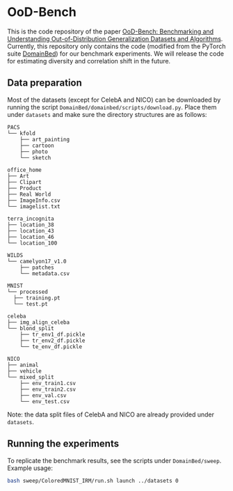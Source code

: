 # OoD-Bench
This is the code repository of the paper [OoD-Bench: Benchmarking and Understanding Out-of-Distribution Generalization Datasets and Algorithms](https://arxiv.org/abs/2106.03721).
Currently, this repository only contains the code (modified from the PyTorch suite
[DomainBed](https://github.com/facebookresearch/DomainBed)) for our benchmark experiments.
We will release the code for estimating diversity and correlation shift in the future.
## Data preparation
Most of the datasets (except for CelebA and NICO) can be downloaded by running the script `DomainBed/domainbed/scripts/download.py`.
Place them under `datasets` and make sure the directory structures are as follows:
```
PACS
└── kfold
    ├── art_painting
    ├── cartoon
    ├── photo
    └── sketch
```
```
office_home
├── Art
├── Clipart
├── Product
├── Real World
├── ImageInfo.csv
└── imagelist.txt
```
```
terra_incognita
├── location_38
├── location_43
├── location_46
└── location_100
```
```
WILDS
└── camelyon17_v1.0
    ├── patches
    └── metadata.csv
```
```
MNIST
└── processed
  ├── training.pt
  └── test.pt
```
```
celeba
├── img_align_celeba
└── blond_split
    ├── tr_env1_df.pickle
    ├── tr_env2_df.pickle
    └── te_env_df.pickle
```
```
NICO
├── animal
├── vehicle
└── mixed_split
    ├── env_train1.csv
    ├── env_train2.csv
    ├── env_val.csv
    └── env_test.csv
```
Note: the data split files of CelebA and NICO are already provided under `datasets`.

## Running the experiments
To replicate the benchmark results, see the scripts under `DomainBed/sweep`.
Example usage:
```bash
bash sweep/ColoredMNIST_IRM/run.sh launch ../datasets 0
```
